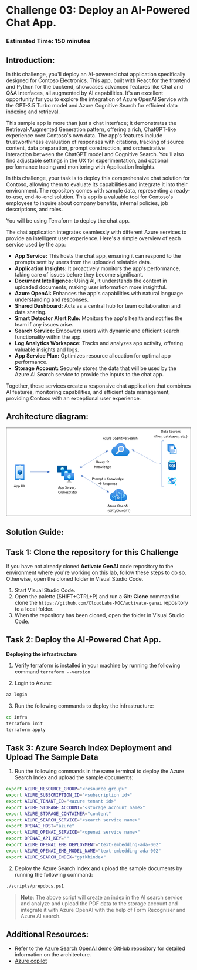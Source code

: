 # Challenge 03:  Deploy an AI-Powered Chat App. 

### Estimated Time: 150 minutes

## Introduction:

In this challenge, you'll deploy an AI-powered chat application specifically designed for Contoso Electronics. This app, built with React for the frontend and Python for the backend, showcases advanced features like Chat and Q&A interfaces, all augmented by AI capabilities. It's an excellent opportunity for you to explore the integration of Azure OpenAI Service with the GPT-3.5 Turbo model and Azure Cognitive Search for efficient data indexing and retrieval.

This sample app is more than just a chat interface; it demonstrates the Retrieval-Augmented Generation pattern, offering a rich, ChatGPT-like experience over Contoso's own data. The app's features include trustworthiness evaluation of responses with citations, tracking of source content, data preparation, prompt construction, and orchestrative interaction between the ChatGPT model and Cognitive Search. You'll also find adjustable settings in the UX for experimentation, and optional performance tracing and monitoring with Application Insights.

In this challenge, your task is to deploy this comprehensive chat solution for Contoso, allowing them to evaluate its capabilities and integrate it into their environment. The repository comes with sample data, representing a ready-to-use, end-to-end solution. This app is a valuable tool for Contoso's employees to inquire about company benefits, internal policies, job descriptions, and roles.

You will be using Terraform to deploy the chat app. 

The chat application integrates seamlessly with different Azure services to provide an intelligent user experience. Here's a simple overview of each service used by the app:

- **App Service:** This hosts the chat app, ensuring it can respond to the prompts sent by users from the uploaded relatable data.
- **Application Insights:** It proactively monitors the app's performance, taking care of issues before they become significant.
- **Document Intelligence:** Using AI, it understands the content in uploaded documents, making user information more insightful.
- **Azure OpenAI:** Enhances the app's capabilities with natural language understanding and responses.
- **Shared Dashboard:** Acts as a central hub for team collaboration and data sharing.
- **Smart Detector Alert Rule:** Monitors the app's health and notifies the team if any issues arise.
- **Search Service:** Empowers users with dynamic and efficient search functionality within the app.
- **Log Analytics Workspace:** Tracks and analyzes app activity, offering valuable insights and logs.
- **App Service Plan:** Optimizes resource allocation for optimal app performance.
- **Storage Account:** Securely stores the data that will be used by the Azure AI Search service to provide the inputs to the chat app.

Together, these services create a responsive chat application that combines AI features, monitoring capabilities, and efficient data management, providing Contoso with an exceptional user experience.


## Architecture diagram:

![](../media/appcomponents.png)

## Solution Guide:

## Task 1: Clone the repository for this Challenge

If you have not already cloned **Activate GenAI** code repository to the environment where you're working on this lab, follow these steps to do so. Otherwise, open the cloned folder in Visual Studio Code.

1. Start Visual Studio Code.
2. Open the palette (SHIFT+CTRL+P) and run a **Git: Clone** command to clone the `https://github.com/CloudLabs-MOC/activate-genai` repository to a local folder.
3. When the repository has been cloned, open the folder in Visual Studio Code.

## Task 2: Deploy the  AI-Powered Chat App.

**Deploying the infrastructure**

1. Verify terraform is installed in your machine by running the following command `terraform --version`

2. Login to Azure:

```bash
az login 
```

3. Run the following commands to deploy the infrastructure:

```bash
cd infra
terraform init
terraform apply
```

## Task 3: Azure Search Index Deployment and Upload The Sample Data

1. Run the following commands in the same terminal to deploy the Azure Search Index and upload the sample documents:

```bash
export AZURE_RESOURCE_GROUP="<resource group>" 
export AZURE_SUBSCRIPTION_ID="<subscription id>"
export AZURE_TENANT_ID="<azure tenant id>"
export AZURE_STORAGE_ACCOUNT="<storage account name>"
export AZURE_STORAGE_CONTAINER="content"
export AZURE_SEARCH_SERVICE="<search service name>"
export OPENAI_HOST="azure"
export AZURE_OPENAI_SERVICE="<openai service name>"
export OPENAI_API_KEY=""
export AZURE_OPENAI_EMB_DEPLOYMENT="text-embedding-ada-002"
export AZURE_OPENAI_EMB_MODEL_NAME="text-embedding-ada-002"
export AZURE_SEARCH_INDEX="gptkbindex"
```

2. Deploy the Azure Search Index and upload the sample documents by running the following command:

```bash
./scripts/prepdocs.ps1
```

  > **Note**: The above script will create an index in the AI search service and analyze and upload the PDF data to the storage account and integrate it with Azure OpenAI with the help of Form Recogniser and Azure AI search.

## Additional Resources:

-  Refer to the  [Azure Search OpenAI demo GitHub repository](https://github.com/cmendible/azure-search-openai-demo) for detailed information on the architecture.
-  [Azure copilot](https://learn.microsoft.com/en-us/azure/copilot/overview)

